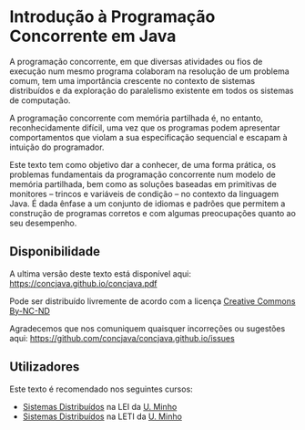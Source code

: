 # Introdução à Programação Concorrente em Java

A programação concorrente, em que diversas atividades ou fios de execução num mesmo programa colaboram na resolução de um problema comum, tem uma importância crescente no contexto de sistemas distribuídos e da exploração do paralelismo existente em todos os sistemas de computação.

A programação concorrente com memória partilhada é, no entanto, reconhecidamente difícil, uma vez que os programas podem apresentar comportamentos que violam a sua especificação sequencial e escapam à intuição do programador.

Este texto tem como objetivo dar a conhecer, de uma forma prática, os problemas fundamentais da programação concorrente num modelo de memória partilhada, bem como as soluções baseadas em primitivas de monitores – trincos e variáveis de condição – no contexto da linguagem Java. É dada ênfase a um conjunto de idiomas e padrões que permitem a construção de programas corretos e com algumas preocupações quanto ao seu desempenho.

## Disponibilidade

A ultima versão deste texto está disponível aqui: https://concjava.github.io/concjava.pdf

Pode ser distribuído livremente de acordo com a licença [Creative Commons By-NC-ND](http://creativecommons.org/licenses/by-nc-nd/4.0/)

Agradecemos que nos comuniquem quaisquer incorreções ou sugestões aqui: https://github.com/concjava/concjava.github.io/issues

## Utilizadores

Este texto é recomendado nos seguintes cursos:

* [Sistemas Distribuídos](https://www4.di.uminho.pt/~jno/sitedi/uc_J605N2.html) na LEI da [U. Minho](https://www.uminho.pt)
* [Sistemas Distribuídos](https://www4.di.uminho.pt/~jno/sitedi/uc_J606N7.html) na LETI da [U. Minho](https://www.uminho.pt)